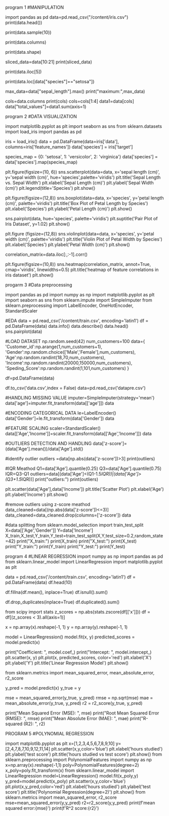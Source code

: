 program 1
#MANIPULATION

import pandas as pd
data=pd.read_csv("/content/iris.csv")
print(data.head())

print(data.sample(10))

print(data.columns)

print(data.shape)

sliced_data=data[10:21]
print(sliced_data)

print(data.iloc[5])

print(data.loc[data["species"]=="setosa"])

max_data=data["sepal_length"].max()
print("maximum:",max_data)

cols=data.columns
print(cols)
cols=cols[1:4]
data1=data[cols]
data["total_values"]=data1.sum(axis=1)

program 2
#DATA VISUALIZATION

import matplotlib.pyplot as plt
import seaborn as sns
from sklearn.datasets import load_iris
import pandas as pd

iris = load_iris()
data = pd.DataFrame(data=iris['data'], columns=iris['feature_names'])
data['species'] = iris['target']

species_map = {0: 'setosa', 1: 'versicolor', 2: 'virginica'}
data['species'] = data['species'].map(species_map)

plt.figure(figsize=(10, 6))
sns.scatterplot(data=data, x='sepal length (cm)', y='sepal width (cm)', hue='species',palette='viridis')
plt.title('Sepal Length vs. Sepal Width')
plt.xlabel('Sepal Length (cm)')
plt.ylabel('Sepal Width (cm)')
plt.legend(title='Species')
plt.show()

plt.figure(figsize=(12,8))
sns.boxplot(data=data, x='species', y='petal length (cm)', palette='viridis')
plt.title('Box Plot of Petal Length by Species')
plt.xlabel('Species')
plt.ylabel('Petal Length (cm)')
plt.show()

sns.pairplot(data, hue='species', palette='viridis')
plt.suptitle('Pair Plot of Iris Dataset', y=1.02)
plt.show()

plt.figure (figsize=(12,8))
sns.violinplot(data=data, x='species', y='petal width (cm)', palette='viridis')
plt.title('Violin Plot of Petal Width by Species')
plt.xlabel('Species')
plt.ylabel('Petal Width (cm)')
plt.show()

correlation_matrix=data.iloc[:,:-1].corr()

plt.figure(figsize=(10,8))
sns.heatmap(correlation_matrix, annot=True, cmap='viridis', linewidths=0.5)
plt.title('heatmap of feature correlations in iris dataset')
plt.show()

progarm 3
#Data preprocessing

import pandas as pd
import numpy as np
import matplotlib.pyplot as plt
import seaborn as sns
from sklearn.impute import SimpleImputer
from sklearn.preprocessing import LabelEncoder, OneHotEncoder, StandardScaler

#EDA
data = pd.read_csv('/content/train.csv', encoding='latin1')
df = pd.DataFrame(data)
data.info()
data.describe()
data.head()
sns.pairplot(data)

#LOAD DATASET
np.random.seed(42)
num_customers=100
data={
    'Customer_id':np.arange(1,num_customers+1),
    'Gender':np.random.choice(['Male','Female'],num_customers),
    'Age':np.random.randint(18,70,num_customers),
    'Income':np.random.randint(20000,150000,num_customers),
    'Speding_Score':np.random.randint(1,101,num_customers)
}

df=pd.DataFrame(data)

df.to_csv('data.csv',index = False)
data=pd.read_csv('datapre.csv')

#HANDLING MISSING VALUE
imputer=SimpleImputer(strategy='mean')
data['age']=imputer.fit_transform(data[['age']])
data

#ENCODING  CATEGORICAL DATA
le=LabelEncoder()
data['Gender']=le.fit_transform(data['Gender'])
data

#FEATURE SCALING
scaler=StandardScaler()
data[['Age','Income']]=scaler.fit_transform(data[['Age','Income']])
data

#OUTLIERS DETECTION AND HANDLING 
data['z-score']=(data['Age'].mean())/data['Age'].std()

#identify outlier
outliers =data[np.abs(data['z-score'])>3]
print(outliers)

#IQR Meathod
Q1=data['Age'].quantile(0.25)
Q3=data['Age'].quantile(0.75)
IQR=Q3-Q1
outliers=data[(data['Age']<(Q1-1.5*IQR))|(data['Age']>(Q3+1.5*IQR))]
print("outliers:")
print(outliers)

plt.scatter(data['Age'],data['Income'])
plt.title('Scatter Plot')
plt.xlabel('Age')
plt.ylabel('Income')
plt.show()

#remove outliers using z-score meathod
data_cleaned=data[(np.abs(data['z-score'])<=3)]
data_cleaned=data_cleaned.drop(columns=['z-score'])
data

#data splitting
from sklearn.model_selection import train_test_split
X=data[['Age','Gender']]
Y=data['Income']
X_train,X_test,Y_train,Y_test=train_test_split(X,Y,test_size=0.2,random_state=42)
print("X_train:")
print(X_train)
print("X_test:")
print(X_test)
print("Y_train:")
print(Y_train)
print("Y_test:")
print(Y_test)

program 4
#LINEAR REGRESSION
import numpy as np
import pandas as pd
from sklearn.linear_model import LinearRegression
import matplotlib.pyplot as plt


data = pd.read_csv('/content/train.csv', encoding='latin1')
df = pd.DataFrame(data)
df.head(10)

df.fillna(df.mean(), inplace=True)
df.isnull().sum()

df.drop_duplicates(inplace=True)
df.duplicated().sum()

from scipy import stats
z_scores = np.abs(stats.zscore(df[['x']]))
df = df[(z_scores < 3).all(axis=1)]

x = np.array(x).reshape(-1, 1)
y = np.array(y).reshape(-1, 1)

model = LinearRegression()
model.fit(x, y)
predicted_scores = model.predict(x)

print("Coefficient: ", model.coef_)
print("Intercept: ", model.intercept_)
plt.scatter(x, y)
plt.plot(x, predicted_scores, color='red')
plt.xlabel('X')
plt.ylabel('Y')
plt.title('Linear Regression Model')
plt.show()

from sklearn.metrics import mean_squared_error, mean_absolute_error, r2_score

y_pred = model.predict(x)
y_true = y

mse = mean_squared_error(y_true, y_pred)
rmse = np.sqrt(mse)
mae = mean_absolute_error(y_true, y_pred)
r2 = r2_score(y_true, y_pred)

print("Mean Squared Error (MSE): ", mse)
print("Root Mean Squared Error (RMSE): ", rmse)
print("Mean Absolute Error (MAE): ", mae)
print("R-squared (R2): ", r2)

PROGRAM 5
#POLYNOMIAL  REGRESSION

import matplotlib.pyplot as plt
x=[1,2,3,4,5,6,7,8,9,10]
y=[2,4,7,8,7,10,9,12,11,14]
plt.scatter(x,y,color='blue')
plt.xlabel('hours studied')
plt.ylabel('test score')
plt.title('hours studied vs test score')
plt.show()
from sklearn.preprocessing import PolynomialFeatures
import numpy as np
x=np.array(x).reshape(-1,1)
poly=PolynomialFeatures(degree=2)
x_poly=poly.fit_transform(x)
from sklearn.linear_model import LinearRegression
model=LinearRegression()
model.fit(x_poly,y)
y_pred=model.predict(x_poly)
plt.scatter(x,y,color='blue')
plt.plot(x,y_pred,color='red')
plt.xlabel('hours studied')
plt.ylabel('test score')
plt.title('Polynomial Regression(degree=2)')
plt.show()
from sklearn.metrics import mean_squared_error, r2_score
mse=mean_squared_error(y,y_pred)
r2=r2_score(y,y_pred)
print(f'mean squared error:{mse}')
print(f'R^2 score:{r2}')
